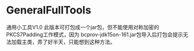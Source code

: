 # GeneralFullTools
通用小工具V1.0
此版本可打包成一个jar包，但不能使用对称加密的PKCS7Padding工作模式，因为 bcprov-jdk15on-161.jar包导入后打包会提示无法加载主类，弄了好半天，只能想到这种方法。
